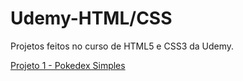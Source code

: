# Udemy-HTML/CSS
 Projetos feitos no curso de HTML5 e CSS3 da Udemy.

 <a href="file:///c%3A/Users/notth/OneDrive/Documentos/UDEMY/Udemy-HTML-CSS/projeto1/index.html">Projeto 1 - Pokedex Simples</a>
